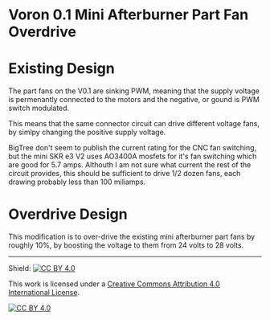 Voron 0.1 Mini Afterburner Part Fan Overdrive
=

Existing Design
==
The part fans on the V0.1 are sinking PWM, meaning that the supply voltage is permenantly connected to the motors and the negative, or gound is PWM switch modulated.

This means that the same connector circuit can drive different voltage fans, by simlpy changing the positive supply voltage.

BigTree don't seem to publish the current rating for the CNC fan switching, but the mini SKR e3 V2 uses AO3400A mosfets for it's fan switching which are good for 5.7 amps. Althouth I am not sure what current the rest of the circuit provides, this should be sufficient to drive 1/2 dozen fans, each drawing probably less than 100 miliamps.

Overdrive Design
===
This modification is to over-drive the existing mini afterburner part fans by roughly 10%, by boosting the voltage to them from 24 volts to 28 volts.



---
Shield: [![CC BY 4.0][cc-by-shield]][cc-by]

This work is licensed under a
[Creative Commons Attribution 4.0 International License][cc-by].

[![CC BY 4.0][cc-by-image]][cc-by]

[cc-by]: http://creativecommons.org/licenses/by/4.0/
[cc-by-image]: https://i.creativecommons.org/l/by/4.0/88x31.png
[cc-by-shield]: https://img.shields.io/badge/License-CC%20BY%204.0-lightgrey.svg![](bed_location_left.png)

